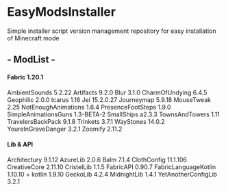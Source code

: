 # EasyModsInstaller

Simple installer script version management repository for easy installation of Minecraft mode

## - ModList -

#### Fabric 1.20.1

AmbientSounds 5.2.22
Artifacts 9.2.0
Blur 3.1.0
CharmOfUndying 6.4.5
Geophilic 2.0.0
Icarus 1.16
Jei 15.2.0.27
Journeymap 5.9.18
MouseTweak 2.25
NotEnoughAnimations 1.6.4
PresenceFootSteps 1.9.0
SimpleAnimationsGuns 1.3-BETA-2
SmallShips a2.3.3
TownsAndTowers 1.11
TravelersBackPack 9.1.8
Trinkets 3.7.1
WayStones 14.0.2
YoureInGraveDanger 3.2.1
Zoomify 2.11.2

#### Lib & API

Architectury 9.1.12
AzureLib 2.0.6
Balm 7.1.4
ClothConfig 11.1.106
CreativeCore 2.11.10
CristelLib 1.1.5
FabricAPI 0.90.7
FabricLanguageKotlin 1.10.10 + kotlin 1.9.10
GeckoLib 4.2.4
MidnightLib 1.4.1
YetAnotherConfigLib 3.2.1
